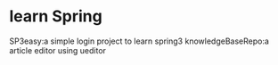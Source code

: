 # learn Spring
SP3easy:a simple login project to learn spring3 
knowledgeBaseRepo:a article editor using ueditor
